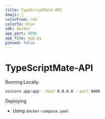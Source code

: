 ```yaml
---
title: TypeScriptMate-API
emoji: 🤗
colorFrom: red
colorTo: blue
sdk: docker
app_port: 8000
app_file: app.py
pinned: false
---
```


# TypeScriptMate-API

Running Locally

```bash
uvicorn app:app --host 0.0.0.0 --port 8000
```

Deploying

- Using `docker-compose.yaml`
